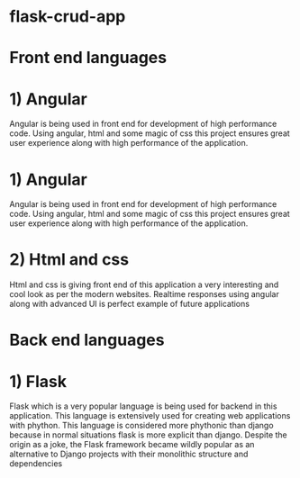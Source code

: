 # flask-crud-app
# Front end languages
# 1) Angular
  Angular is being used in front end for development of high performance code. Using angular, html and some magic of css this project ensures great user experience along with high performance of the application. 
  # 1) Angular
  Angular is being used in front end for development of high performance code. Using angular, html and some magic of css this project ensures great user experience along with high performance of the application. 
  # 2) Html and css
 Html and css is giving front end of this application a very interesting and cool look as per the modern websites. Realtime responses using angular along with advanced UI is perfect example of future applications
# Back end languages
# 1) Flask
 Flask which is a very popular language is being used for backend in this application. This language is extensively used for creating web applications with phython. This language is considered more phythonic than django because in normal situations flask is more explicit than django. Despite the origin as a joke, the Flask framework became wildly popular as an alternative to Django projects with their monolithic structure and dependencies
